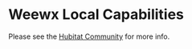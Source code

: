 # Weewx Local Capabilities

Please see the [Hubitat Community](https://community.hubitat.com/t/release-weewx-local-capabilities/17709) for more info.
